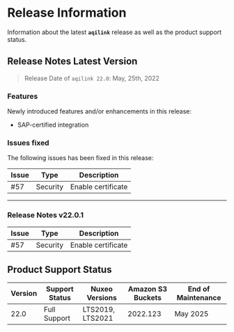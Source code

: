 # Release Information
Information about the latest **`aqilink`** release as well as the product support status.

## Release Notes Latest Version

> Release Date of `aqilink 22.0`: May, 25th, 2022

### Features
Newly introduced features and/or enhancements in this release:
* SAP-certified integration

### Issues fixed
The following issues has been fixed in this release:

| Issue      | Type | Description |
| ----------- | ----------- |----------- |
| #57 | Security | Enable certificate |

<hr/>

### Release Notes v22.0.1
| Issue      | Type | Description |
| ----------- | ----------- |----------- |
| #57 | Security | Enable certificate |


## Product Support Status
 
| Version      | Support Status | Nuxeo Versions | Amazon S3 Buckets | End of Maintenance |
| ----------- | ----------- |----------- |----------- |----------- |
| 22.0 | Full Support | LTS2019, LTS2021 | 2022.123 |  May 2025 |